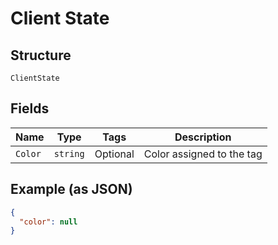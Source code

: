 
# Client State

## Structure

`ClientState`

## Fields

| Name | Type | Tags | Description |
|  --- | --- | --- | --- |
| `Color` | `string` | Optional | Color assigned to the tag |

## Example (as JSON)

```json
{
  "color": null
}
```

